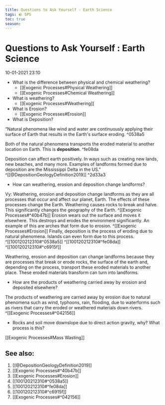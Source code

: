 ```yaml
---
title: Questions to Ask Yourself - Earth Science
tags: 🪨 SPS 
toc: true
season: 
---
```


# Questions to Ask Yourself : Earth Science
10-01-2021 23:10 

-  What is the difference between physical and chemical weathering?
	- [[Exogenic Processes#Physical Weathering]]
	- [[Exogenic Processes#Chemical Weathering]]
- What is weathering? 
	- [[Exogenic Processes#Weathering]]
- What is Erosion?
	- [[Exogenic Processes#Erosion]]
- What is Deposition?

“Natural phenomena like wind and water are continuously applying their surface of Earth that results in the Earth's surface eroding. ^0538a5

Both of the natural phenomena transports the eroded material to another location on Earth. This is **deposition**. ^fe08da

Deposition can affect earth positively. In ways such as creating new lands, new beaches, and many more. Examples of landforms formed due to deposition are the Mississippi Delta in the US.” ^[[@DepositionGeologyDefinition2019]] ^2d33a3


- How can weathering, erosion and deposition change landforms?

Vy: Weathering, erosion and deposition change landforms as they are all processes that occur and affect our planet, Earth. The effects of these processes change the Earth. Weathering causes rocks to break and halve. This significantly changes the geography of the Earth. ^[[Exogenic Processes#^40b47b]] Erosion wears out the surface and moves it elsewhere. This destroys and erodes the environment significantly. An example of this are arches that form due to erosion. ^[[Exogenic Processes#Erosion]] Finally, deposition is the process of eroding due to natural phenomena. Islands can even form due to this process. ^[[100120212310#^0538a5]] ^[[100120212310#^fe08da]] ^[[100120212310#^c6915f]]

Weathering, erosion and deposition can change landforms because they are processes that break or erode rocks, the surface of the earth and, depending on the process, transport these eroded materials to another place. These eroded materials transform can turn into landforms.

- How are the products of weathering carried away by erosion and deposited elsewhere?

The products of weathering are carried away by erosion due to natural phenomena such as wind, typhoons, rain, flooding, due to waterforms such as rivers that carry the eroded or weathered materials down rivers. ^[[Exogenic Processes#^042156]]

- Rocks and soil move downslope due to direct action gravity, why? What process is this?

[[Exogenic Processes#Mass Wasting]]





## See also:
1.  [[@DepositionGeologyDefinition2019]] 
2.  [[Exogenic Processes#^40b47b]] 
3.  [[Exogenic Processes#Erosion]]
4.  [[100120212310#^0538a5]]
5.  [[100120212310#^fe08da]]
6.  [[100120212310#^c6915f]] 
7.  [[Exogenic Processes#^042156]]